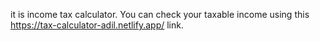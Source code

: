 it is income tax calculator. You can check your taxable income using this https://tax-calculator-adil.netlify.app/  link.
